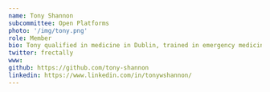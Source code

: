 ```yaml
---
name: Tony Shannon
subcommittee: Open Platforms
photo: '/img/tony.png'
role: Member
bio: Tony qualified in medicine in Dublin, trained in emergency medicine & informatics between Ireland, UK & the US. He spent over 20 years in frontline clinical practice, inc 10 years as Consultant in Emergency Medicine in the NHS. Having been involved in Informatics at local/regional/national/international levels over the last 15 years, he now leads the non profit Ripple Foundation who are working towards an open platform to positively disrupt healthcare.
twitter: frectally 
www:
github: https://github.com/tony-shannon
linkedin: https://www.linkedin.com/in/tonywshannon/
---
```

